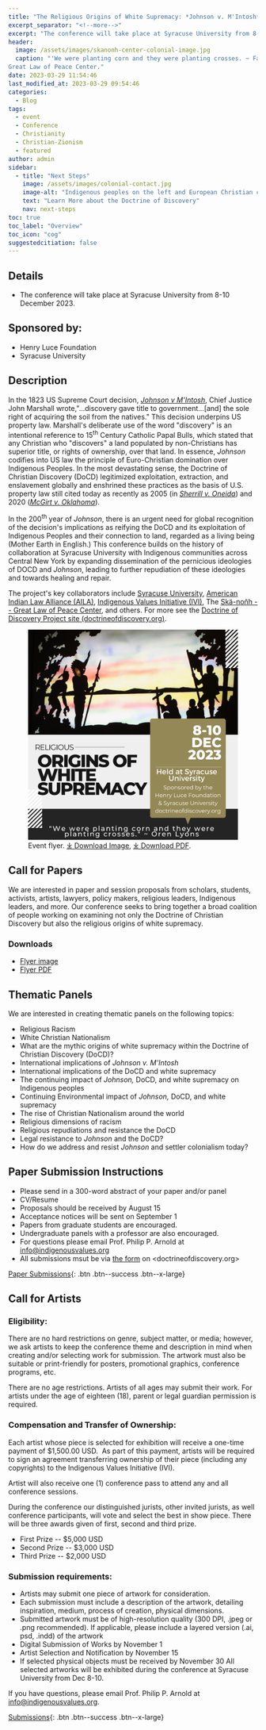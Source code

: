 ```yaml
---
title: "The Religious Origins of White Supremacy: *Johnson v. M'Intosh* and the Doctrine of Christian Discovery."
excerpt_separator: "<!--more-->"
excerpt: "The conference will take place at Syracuse University from 8-10 December 2023."
header:
  image: /assets/images/skanonh-center-colonial-image.jpg
  caption: "'We were planting corn and they were planting crosses. ~ Faithkeeper Oren Lyons.' Image from the Skä•noñh
Great Law of Peace Center."
date: 2023-03-29 11:54:46
last_modified_at: 2023-03-29 09:54:46
categories:
  - Blog
tags:
  - event
  - Conference
  - Christianity
  - Christian-Zionism
  - featured
author: admin
sidebar:
  - title: "Next Steps"
    image: /assets/images/colonial-contact.jpg
    image-alt: "Indigenous peoples on the left and European Christian colonizers on the right planting a cross. In the middle is Mother Earth."
    text: "Learn More about the Doctrine of Discovery"
    nav: next-steps 
toc: true
toc_label: "Overview"
toc_icon: "cog" 
suggestedcitiation: false
---
```

## Details
  - The conference will take place at Syracuse University from 8-10 December 2023.

## Sponsored by:

  -   Henry Luce Foundation
  -   Syracuse University

## Description

In the 1823 US Supreme Court decision, [*Johnson v M'Intosh*](https://www.oyez.org/cases/1789-1850/21us543), Chief Justice John Marshall wrote,"...discovery gave title to government...[and] the sole right of acquiring the soil from the natives." This decision underpins US property law. Marshall's deliberate use of the word "discovery" is an intentional reference to 15<sup>th</sup> Century Catholic Papal Bulls, which stated that any Christian who "discovers" a land populated by non-Christians has superior title, or rights of ownership, over that land. In essence, *Johnson* codifies into US law the principle of Euro-Christian domination over Indigenous Peoples. In the most devastating sense, the Doctrine of Christian Discovery (DoCD) legitimized exploitation, extraction, and enslavement globally and enshrined these practices as the basis of U.S. property law still cited today as recently as 2005 (in [*Sherrill v. Oneida*](https://www.oyez.org/cases/2004/03-855)) and 2020 ([*McGirt v. Oklahoma*](https://www.oyez.org/cases/2019/18-9526)).

In the 200<sup>th</sup> year of *Johnson*, there is an urgent need for global recognition of the decision's implications as reifying the DoCD and its exploitation of Indigenous Peoples and their connection to land, regarded as a living being (Mother Earth in English.) This conference builds on the history of collaboration at Syracuse University with Indigenous communities across Central New York by expanding dissemination of the pernicious ideologies of DOCD and *Johnson*, leading to further repudiation of these ideologies and towards healing and repair.

The project's key collaborators include [Syracuse University](https://syracuse.edu), [American Indian Law Alliance (AILA)](https://aila.ngo), [Indigenous Values Initiative (IVI)](https://indigenousvalues.org/), The [Skä-noñh -- Great Law of Peace Center](https://www.skanonhcenter.org/), and others. For more see the [Doctrine of Discovery Project site (doctrineofdiscovery.org)](https://doctrineofdiscovery.org/).

<figure>
    <a href="/assets/images/Religious-Origins-of-White-Supremacy-Flyer.png">
        <img src="/assets/images/Religious-Origins-of-White-Supremacy-Flyer.png"></a>
    <figcaption>Event flyer. <a href="/assets/images/Religious-Origins-of-White-Supremacy-Flyer.png" target="_blank" rel="noopener">⤓ Download Image</a>, <a href="/assets/pdfs/CFP-Religious-Origins-Conference-Flyer-8.5x11-rev2.pdf" target="_blank" rel="noopener">⤓ Download PDF</a>.
</figcaption>
</figure>
  
## Call for Papers

We are interested in paper and session proposals from scholars, students, activists, artists, lawyers, policy makers, religious leaders, Indigenous leaders, and more. Our conference seeks to bring together a broad coalition of people working on examining not only the Doctrine of Christian Discovery but also the religious origins of white supremacy.

### Downloads
  - [Flyer image](/assets/images/Religious-Origins-of-White-Supremacy-Flyer.png)
  - [Flyer PDF](/assets/pdfs/CFP-Religious-Origins-Conference-Flyer-8.5x11-rev2.pdf)

## Thematic Panels

We are interested in creating thematic panels on the following topics:

  -   Religious Racism
  -   White Christian Nationalism
  -   What are the mythic origins of white supremacy within the Doctrine of Christian Discovery (DoCD)?
  -   International implications of *Johnson v. M'Intosh*
  -   International implications of the DoCD and white supremacy
  -   The continuing impact of *Johnson,* DoCD, and white supremacy on Indigenous peoples
  -   Continuing Environmental impact of *Johnson,* DoCD, and white supremacy
  -   The rise of Christian Nationalism around the world
  -   Religious dimensions of racism
  -   Religious repudiations and resistance the DoCD
  -   Legal resistance to *Johnson* and the DoCD?
  -   How do we address and resist *Johnson* and settler colonialism today?

## Paper Submission Instructions

  -   Please send in a 300-word abstract of your paper and/or panel
  -   CV/Resume
  -   Proposals should be received by August 15
  -   Acceptance notices will be sent on September 1
  -   Papers from graduate students are encouraged.
  -   Undergraduate panels with a professor are also encouraged.
  -   For questions please email Prof. Philip P. Arnold at <info@indigenousvalues.org>
  -   All submissions msut be via [the form](https://forms.gle/cZ1ZiUUbQ4BDXykU8) on <doctrineofdiscovery.org>

[Paper Submissions](https://forms.gle/cZ1ZiUUbQ4BDXykU8){: .btn .btn--success .btn--x-large}

## Call for Artists
### Eligibility:
There are no hard restrictions on genre, subject matter, or media; however, we ask artists to keep the conference theme and description in mind when creating and/or selecting work for submission. The artwork must also be suitable or print-friendly for posters, promotional graphics, conference programs, etc.

There are no age restrictions. Artists of all ages may submit their work. For artists under the age of eighteen (18), parent or legal guardian permission is required.

### Compensation and Transfer of Ownership:
Each artist whose piece is selected for exhibition will receive a one-time payment of $1,500.00 USD.  As part of this payment, artists will be required to sign an agreement transferring ownership of their piece (including any copyrights) to the Indigenous Values Initiative (IVI).

Artist will also receive one (1) conference pass to attend any and all conference sessions.

During the conference our distinguished jurists, other invited jurists, as well conference participants, will vote and select the best in show piece. There will be three awards given of first, second and third prize.

-   First Prize -- $5,000 USD
-   Second Prize -- $3,000 USD
-   Third Prize -- $2,000 USD

### Submission requirements:

-   Artists may submit one piece of artwork for consideration.
-   Each submission must include a description of the artwork, detailing inspiration, medium, process of creation, physical dimensions.
-   Submitted artwork must be of high-resolution quality (300 DPI, .jpeg or .png recommended). If applicable, please include a layered version (.ai,  psd, .indd) of the artwork
-   Digital Submission of Works by November 1
-   Artist Selection and Notification by November 15
-   If selected physical objects must be received by November 30
All selected artworks will be exhibited during the conference at Syracuse University from Dec 8-10.

If you have questions, please email Prof. Philip P. Arnold at <info@indigenousvalues.org>.

[Submissions](https://syracuseuniversity.qualtrics.com/jfe/form/SV_5u4auzuwe7xvRjw){: .btn .btn--success .btn--x-large}